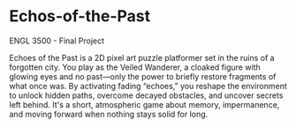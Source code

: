# Echos-of-the-Past
ENGL 3500 - Final Project

Echoes of the Past is a 2D pixel art puzzle platformer set in the ruins of a forgotten city. You play as the Veiled Wanderer, a cloaked figure with glowing eyes and no past—only the power to briefly restore fragments of what once was. By activating fading “echoes,” you reshape the environment to unlock hidden paths, overcome decayed obstacles, and uncover secrets left behind. It's a short, atmospheric game about memory, impermanence, and moving forward when nothing stays solid for long.

